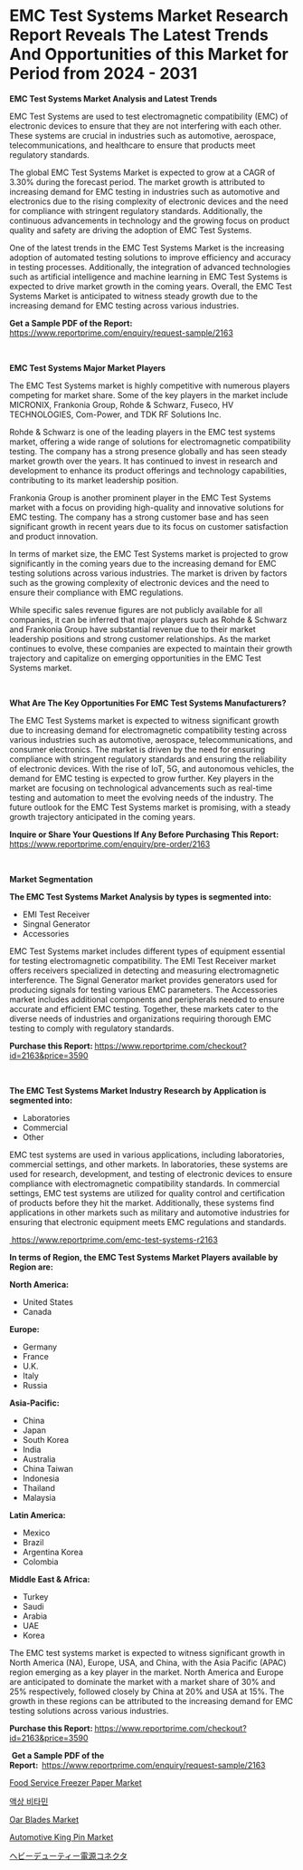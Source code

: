 <p><h1>EMC Test Systems Market Research Report Reveals The Latest Trends And Opportunities of this Market for Period from 2024 - 2031</h1></p><p><strong>EMC Test Systems Market Analysis and Latest Trends</strong></p>
<p><p>EMC Test Systems are used to test electromagnetic compatibility (EMC) of electronic devices to ensure that they are not interfering with each other. These systems are crucial in industries such as automotive, aerospace, telecommunications, and healthcare to ensure that products meet regulatory standards.</p><p>The global EMC Test Systems Market is expected to grow at a CAGR of 3.30% during the forecast period. The market growth is attributed to increasing demand for EMC testing in industries such as automotive and electronics due to the rising complexity of electronic devices and the need for compliance with stringent regulatory standards. Additionally, the continuous advancements in technology and the growing focus on product quality and safety are driving the adoption of EMC Test Systems.</p><p>One of the latest trends in the EMC Test Systems Market is the increasing adoption of automated testing solutions to improve efficiency and accuracy in testing processes. Additionally, the integration of advanced technologies such as artificial intelligence and machine learning in EMC Test Systems is expected to drive market growth in the coming years. Overall, the EMC Test Systems Market is anticipated to witness steady growth due to the increasing demand for EMC testing across various industries.</p></p>
<p><strong>Get a Sample PDF of the Report:&nbsp;</strong> <a href="https://www.reportprime.com/enquiry/request-sample/2163">https://www.reportprime.com/enquiry/request-sample/2163</a></p>
<p>&nbsp;</p>
<p><strong>EMC Test Systems Major Market Players</strong></p>
<p><p>The EMC Test Systems market is highly competitive with numerous players competing for market share. Some of the key players in the market include MICRONIX, Frankonia Group, Rohde & Schwarz, Fuseco, HV TECHNOLOGIES, Com-Power, and TDK RF Solutions Inc.</p><p>Rohde & Schwarz is one of the leading players in the EMC test systems market, offering a wide range of solutions for electromagnetic compatibility testing. The company has a strong presence globally and has seen steady market growth over the years. It has continued to invest in research and development to enhance its product offerings and technology capabilities, contributing to its market leadership position.</p><p>Frankonia Group is another prominent player in the EMC Test Systems market with a focus on providing high-quality and innovative solutions for EMC testing. The company has a strong customer base and has seen significant growth in recent years due to its focus on customer satisfaction and product innovation.</p><p>In terms of market size, the EMC Test Systems market is projected to grow significantly in the coming years due to the increasing demand for EMC testing solutions across various industries. The market is driven by factors such as the growing complexity of electronic devices and the need to ensure their compliance with EMC regulations.</p><p>While specific sales revenue figures are not publicly available for all companies, it can be inferred that major players such as Rohde & Schwarz and Frankonia Group have substantial revenue due to their market leadership positions and strong customer relationships. As the market continues to evolve, these companies are expected to maintain their growth trajectory and capitalize on emerging opportunities in the EMC Test Systems market.</p></p>
<p>&nbsp;</p>
<p><strong>What Are The Key Opportunities For EMC Test Systems Manufacturers?</strong></p>
<p><p>The EMC Test Systems market is expected to witness significant growth due to increasing demand for electromagnetic compatibility testing across various industries such as automotive, aerospace, telecommunications, and consumer electronics. The market is driven by the need for ensuring compliance with stringent regulatory standards and ensuring the reliability of electronic devices. With the rise of IoT, 5G, and autonomous vehicles, the demand for EMC testing is expected to grow further. Key players in the market are focusing on technological advancements such as real-time testing and automation to meet the evolving needs of the industry. The future outlook for the EMC Test Systems market is promising, with a steady growth trajectory anticipated in the coming years.</p></p>
<p><strong>Inquire or Share Your Questions If Any Before Purchasing This Report:</strong> <a href="https://www.reportprime.com/enquiry/pre-order/2163">https://www.reportprime.com/enquiry/pre-order/2163</a></p>
<p>&nbsp;</p>
<p><strong>Market Segmentation</strong></p>
<p><strong>The EMC Test Systems Market Analysis by types is segmented into:</strong></p>
<p><ul><li>EMI Test Receiver</li><li>Singnal Generator</li><li>Accessories</li></ul></p>
<p><p>EMC Test Systems market includes different types of equipment essential for testing electromagnetic compatibility. The EMI Test Receiver market offers receivers specialized in detecting and measuring electromagnetic interference. The Signal Generator market provides generators used for producing signals for testing various EMC parameters. The Accessories market includes additional components and peripherals needed to ensure accurate and efficient EMC testing. Together, these markets cater to the diverse needs of industries and organizations requiring thorough EMC testing to comply with regulatory standards.</p></p>
<p><strong>Purchase this Report:&nbsp;</strong><a href="https://www.reportprime.com/checkout?id=2163&price=3590">https://www.reportprime.com/checkout?id=2163&price=3590</a></p>
<p>&nbsp;</p>
<p><strong>The EMC Test Systems Market Industry Research by Application is segmented into:</strong></p>
<p><ul><li>Laboratories</li><li>Commercial</li><li>Other</li></ul></p>
<p><p>EMC test systems are used in various applications, including laboratories, commercial settings, and other markets. In laboratories, these systems are used for research, development, and testing of electronic devices to ensure compliance with electromagnetic compatibility standards. In commercial settings, EMC test systems are utilized for quality control and certification of products before they hit the market. Additionally, these systems find applications in other markets such as military and automotive industries for ensuring that electronic equipment meets EMC regulations and standards.</p></p>
<p><a href="https://www.reportprime.com/emc-test-systems-r2163">&nbsp;https://www.reportprime.com/emc-test-systems-r2163</a></p>
<p><strong>In terms of Region, the EMC Test Systems Market Players available by Region are:</strong></p>
<p>
    <p> <strong> North America: </strong>
        <ul>
            <li>United States</li>
            <li>Canada</li>
        </ul>
        </p> 
    <p> <strong> Europe: </strong>
        <ul>
            <li>Germany</li>
            <li>France</li>
            <li>U.K.</li>
            <li>Italy</li>
            <li>Russia</li>
        </ul>
        </p> 
    <p> <strong> Asia-Pacific: </strong>
        <ul>
            <li>China</li>
            <li>Japan</li>
            <li>South Korea</li>
            <li>India</li>
            <li>Australia</li>
            <li>China Taiwan</li>
            <li>Indonesia</li>
            <li>Thailand</li>
            <li>Malaysia</li>
        </ul>
        </p> 
    <p> <strong> Latin America: </strong>
        <ul>
            <li>Mexico</li>
            <li>Brazil</li>
            <li>Argentina Korea</li>
            <li>Colombia</li>
        </ul>
        </p> 
    <p> <strong> Middle East & Africa: </strong>
        <ul>
            <li>Turkey</li>
            <li>Saudi</li>
            <li>Arabia</li>
            <li>UAE</li>
            <li>Korea</li>
        </ul>
    </p>
    </p>
<p><p>The EMC test systems market is expected to witness significant growth in North America (NA), Europe, USA, and China, with the Asia Pacific (APAC) region emerging as a key player in the market. North America and Europe are anticipated to dominate the market with a market share of 30% and 25% respectively, followed closely by China at 20% and USA at 15%. The growth in these regions can be attributed to the increasing demand for EMC testing solutions across various industries.</p></p>
<p><strong>Purchase this Report: </strong><a href="https://www.reportprime.com/checkout?id=2163&price=3590">https://www.reportprime.com/checkout?id=2163&price=3590</a></p>
<p>&nbsp;<strong>Get a Sample PDF of the Report:&nbsp;&nbsp;</strong><a href="https://www.reportprime.com/enquiry/request-sample/2163">https://www.reportprime.com/enquiry/request-sample/2163</a></p>
<p><strong></strong></p>
<p><p><a href="https://www.linkedin.com/pulse/deep-dive-food-service-freezer-paper-market-itstrends-segmentation-lvjqc">Food Service Freezer Paper Market</a></p><p><a href="https://medium.com/@reinaurphy35/%EC%95%A1%EC%B2%B4-%EB%B9%84%ED%83%80%EB%AF%BC-%EC%8B%9C%EC%9E%A5-%EC%97%AD%ED%95%99%EA%B3%BC-%EC%84%B1%EC%9E%A5-%EB%8F%99%EB%A0%A5%EC%9D%84-%EB%B6%84%EC%84%9D%ED%95%98%EA%B3%A0-2024%EB%85%84%EB%B6%80%ED%84%B0-2031%EB%85%84%EA%B9%8C%EC%A7%80-%EC%98%88%EC%B8%A1%EB%90%98%EC%97%88%EC%8A%B5%EB%8B%88%EB%8B%A4-36a754855571">액상 비타민</a></p><p><a href="https://issuu.com/reportprime-2/docs/oar-blades-market-size-2030.pptx">Oar Blades Market</a></p><p><a href="https://medium.com/@erickahgreen002024/global-automotive-king-pin-market-focus-on-application-end-use-industry-type-equipment-and-a0ce062eafde">Automotive King Pin Market</a></p><p><a href="https://github.com/DeonBoer2023/Market-Research-Report-List-2/blob/main/540508821175.md">ヘビーデューティー電源コネクタ</a></p></p>
